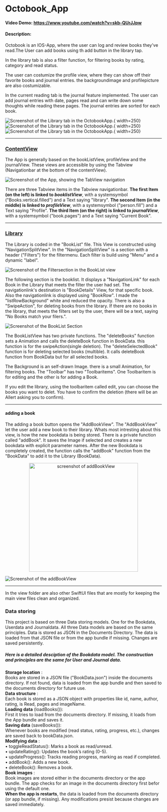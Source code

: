 # Octobook_App
#### Video Demo:  https://www.youtube.com/watch?v=skb-QUrJJpw
#### Description:

Octobook is an IOS-App, where the user can log and review books they've read.The User can add books using th add button in the library tap.

In the library tab is also a filter function, for filtering books by rating, category and read status.

The user can costumize the profile view, where they can show off their favorite books and journal entries. the backgroundimage and profilepicture are also costumizable.

In the current reading tab is the journal feature implemented. The user can add journal entries with date, pages read and can write down some thoughts while reading these pages. The journal entries are sorted for each book.

![Screenshot of the Library tab in the OctobookApp.](/Images/IMG_5038.PNG){ width=250}![Screenshot of the Library tab in the OctobookApp.](/Images/IMG_5039.PNG){ width=250}![Screenshot of the Library tab in the OctobookApp.](/Images/IMG_5040.PNG){ width=250}

---
### [ContentView](/Octobook/Octobook/View/ContentView.swift)

The App is generally based on the bookListView, profileView and the journalView. These views are accessible by using the Tabview (Navigationbar at the bottom of the contentView).

![Screenshot of the App, showing the TabView navigation](/Images/screenshot_TabView.PNG)

There are three Tabview items in the Tabview navigationbar. 
**The first Item (on the left) is linked to _booklistView_**, with a systemsymbol ("Books.vertical.filled") and a Text saying "library".
**The second Item (in the middle) is linked to _profileView_**, with a systemsymbol ("person.fill") and a Text saying "Profile".
**The third Item (on the right) is linked to _journalView_**, with a systemsymbol ("book.pages") and a Text saying "Current Book".

---

### [Library](/Octobook/Octobook/View/BookList.swift)

The Library is coded in the "BookList" file. This View is constructed using "NavigationSplitView". In the "NavigationSplitView" is a section with a header ("Filters") for the filtermenu. Each filter is build using "Menu" and a dynamic "label".

![Screenshot of the Filtersection in the BookList view](/Images/screenshot_FilterMenu.jpeg)

The following section is the booklist. It displays a "NavigationLink" for each Book in the Library that meets the filter the user had set. The navigationlink's destination is "BookDetails" View, for that specific book. Also the navigationlink is displayed using "BookRow". I made the "listRowBackground" white and reduced the opacity. There is also a "SwipeAction", for deleting books from the library. If there are no books in the library, that meets the filters set by the user, there will be a text, saying "No Books match your filers.".

![Screenshot of the BookList Section](/Images/screenshot_Booklist.jpeg)

The BookListView has two private functions.
The "deleteBooks" function sets a Animation and calls the deleteBook function in BookData. this function is for the swipeAction(single deletion).
The "deleteSelectedBook" function is for deleting selected books (multible). It calls deleteBook function from BookData but for all selected books.

The Background is an self-drawn Image. there is a small Animation, for filtering books. The "Toolbar" has two "Toolbaritems". One Toolbaritem is for editing and the other is for adding a Book.

If you edit the library, using the toolbaritem called edit, you can choose the books you want to delet. You have to confirm the deletion (there will be an Allert asking you to confirm).

---

#### adding a book
The adding a book button opens the "AddBookView". The "AddBookView" let the user add a new book to their library. Whats most intresting about this view, is how the new bookdata is being stored. There is a private function called "addBook". It saves the Image if selected and creates a new bookdata with explicit parameter names. After the new Bookdata is completely created, the function calls the "addBook" function from the "BookData" to add it to the Library (BookData).

<p align="center">
  <img src="/Images/screenshot_addBookView.PNG" width="350" alt="screenshot of addBookView">
</p>


![Screenshot of the addBookView](/Images/screenshot_addBookView.PNG)

---

In the view folder are also other SwiftUI files that are mostly for keeping the main view files clean and organized.

### Data storing

This project is based on three Data storing models. One for the Bookdata, Userdata and Journaldata. All three Data models are based on the same principles. 
Data is stored as JSON in the Documents Directory. The data is loaded from that JSON file or from the app bundle if missing. Changes are saved persistently.


##### Here is a detailed desciption of the Bookdata model. The construction and principles are the same for User and Journal data.

**Storage location** :  
Books are stored in a JSON file ("BookData.json") inside the documents directory. If not found, data is loaded from the app bundle and then saved to the documents directory for future use.  
**Data structure** :  
Each book is stored as a JSON object with properties like id, name, author, rating, is Read, pages and imageName.  
**Loading data** (loadBooks()):  
First it tries to load from the documents directory. If missing, it loads from the App bundle and saves it.  
**Saving data** (saveBooks()):  
Whenever books are modified (read status, rating, progress, etc.), changes are saved back to bookData.json.  
**Modifying data** :  
•	toggleReadStatus(): Marks a book as read/unread.  
•	updateRating(): Updates the book’s rating (0-5).  
•	updateProgress(): Tracks reading progress, marking as read if completed.  
•	addBook(): Adds a new book.  
•	deleteBook(): Removes a book.  
**Book images** :  
Book images are stored either in the documents directory or the app bundle. The app checks for an image in the documents directory first befor using the default one.  
**When the app is restarts**, the data is loaded from the documents directory (or app bundle, if missing). Any modifications presist because changes are saved immediately.  



